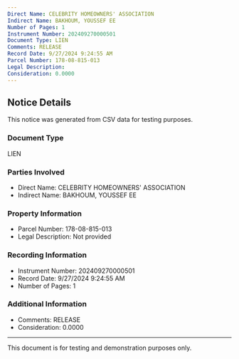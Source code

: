 ```yaml
---
Direct Name: CELEBRITY HOMEOWNERS' ASSOCIATION
Indirect Name: BAKHOUM, YOUSSEF EE
Number of Pages: 1
Instrument Number: 202409270000501
Document Type: LIEN
Comments: RELEASE
Record Date: 9/27/2024 9:24:55 AM
Parcel Number: 178-08-815-013
Legal Description: 
Consideration: 0.0000
---
```


## Notice Details

This notice was generated from CSV data for testing purposes.

### Document Type
LIEN

### Parties Involved
- Direct Name: CELEBRITY HOMEOWNERS' ASSOCIATION
- Indirect Name: BAKHOUM, YOUSSEF EE

### Property Information
- Parcel Number: 178-08-815-013
- Legal Description: Not provided

### Recording Information
- Instrument Number: 202409270000501
- Record Date: 9/27/2024 9:24:55 AM
- Number of Pages: 1

### Additional Information
- Comments: RELEASE
- Consideration: 0.0000

---

This document is for testing and demonstration purposes only.
